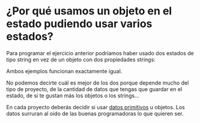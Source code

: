 # ¿Por qué usamos un objeto en el estado pudiendo usar varios estados?

Para programar el ejercicio anterior podríamos haber usado dos estados de tipo string en vez de un objeto con dos propiedades strings:

Ambos ejemplos funcionan exactamente igual.

No podemos decirte cuál es mejor de los dos porque depende mucho del tipo de proyecto, de la cantidad de datos que tengas que guardar en el estado, de si te gustan más los objetos o los strings...

En cada proyecto deberás decidir si usar [datos primitivos](https://developer.mozilla.org/es/docs/Glossary/Primitive) u objetos. Los datos surruran al oído de las buenas programadoras lo que quieren ser.
